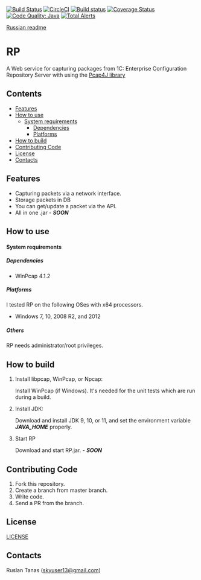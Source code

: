 [![Build Status](https://travis-ci.org/kaitoy/pcap4j.svg?branch=v1)](https://travis-ci.org/kaitoy/pcap4j)
[![CircleCI](https://circleci.com/gh/kaitoy/pcap4j/tree/v1.svg?style=svg)](https://circleci.com/gh/kaitoy/pcap4j/tree/v1)
[![Build status](https://ci.appveyor.com/api/projects/status/github/kaitoy/pcap4j?branch=v1&svg=true)](https://ci.appveyor.com/project/kaitoy/pcap4j/branch/v1)
[![Coverage Status](https://coveralls.io/repos/kaitoy/pcap4j/badge.svg)](https://coveralls.io/r/kaitoy/pcap4j)
[![Code Quality: Java](https://img.shields.io/lgtm/grade/java/g/kaitoy/pcap4j.svg?logo=lgtm&logoWidth=18)](https://lgtm.com/projects/g/kaitoy/pcap4j/context:java)
[![Total Alerts](https://img.shields.io/lgtm/alerts/g/kaitoy/pcap4j.svg?logo=lgtm&logoWidth=18)](https://lgtm.com/projects/g/kaitoy/pcap4j/alerts)


[Russian readme](/README_ru.md)

RP
======
A Web service for capturing packages from 1C: Enterprise Configuration Repository Server with using the [Pcap4J library](http://www.pcap4j.org/) 

Contents
--------

* [Features](#features)
* [How to use](#how-to-use)
    * [System requirements](#system-requirements)
        * [Dependencies](#dependencies)
        * [Platforms](#platforms)
* [How to build](#how-to-build)
* [Contributing Code](#contributing-code)
* [License](#license)
* [Contacts](#contacts)

Features
--------

* Capturing packets via a network interface.
* Storage packets in DB
* You can get/update a packet via the API.
* All in one .jar - ***SOON***

How to use
----------

#### System requirements ####

##### Dependencies #####

* WinPcap 4.1.2

##### Platforms #####

I tested RP on the following OSes with x64 processors.

* Windows 7, 10, 2008 R2, and 2012

##### Others #####

RP needs administrator/root privileges.

How to build
------------

1. Install libpcap, WinPcap, or Npcap:

    Install WinPcap (if Windows).
    It's needed for the unit tests which are run during a build.

2. Install JDK:

    Download and install JDK 9, 10, or 11, and set the environment variable ***JAVA_HOME*** properly.

3. Start RP 

    Download and start RP.jar. - ***SOON***

Contributing Code
-----------------

1. Fork this repository.
2. Create a branch from master branch.
3. Write code.
4. Send a PR from the branch.

License
-------

[LICENSE](/LICENSE)

Contacts
--------

Ruslan Tanas (skyuser13@gmail.com)
